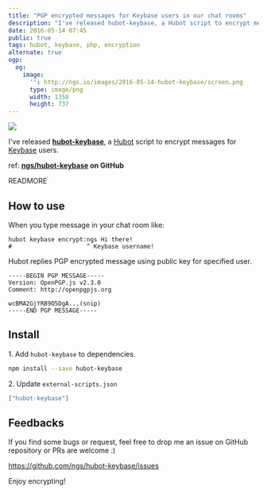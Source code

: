 ```yaml
---
title: "PGP encrypted messages for Keybase users in our chat rooms"
description: "I've released hubot-keybase, a Hubot script to encrypt messages for Keybase users."
date: 2016-05-14 07:45
public: true
tags: hubot, keybase, php, encryption
alternate: true
ogp:
  og:
    image:
      '': http://ngs.io/images/2016-05-14-hubot-keybase/screen.png
      type: image/png
      width: 1358
      height: 737
---
```


![](2016-05-14-hubot-keybase/screen.png)

I've released **[hubot-keybase]**, a [Hubot] script to encrypt messages for [Keybase] users.

ref: **[ngs/hubot-keybase][hubot-keybase] on GitHub**

READMORE

## How to use

When you type message in your chat room like:

```
hubot keybase encrypt:ngs Hi there!
#                     ^ Keybase username!
```

Hubot replies PGP encrypted message using public key for specified user.

```
-----BEGIN PGP MESSAGE-----
Version: OpenPGP.js v2.3.0
Comment: http://openpgpjs.org

wcBMA2GjYRB9O5DgA...(snip)
-----END PGP MESSAGE-----
```

## Install

1\. Add `hubot-keybase` to dependencies.

```bash
npm install --save hubot-keybase
```

2\. Update `external-scripts.json`

```json
["hubot-keybase"]
```

## Feedbacks

If you find some bugs or request, feel free to drop me an issue on GitHub repository or PRs are welcome :)

https://github.com/ngs/hubot-keybase/issues

Enjoy encrypting!

[Keybase]: https://keybase.io/
[hubot-keybase]: https://github.com/ngs/hubot-keybase
[Hubot]: https://hubot.github.com/
